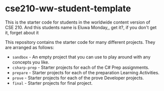 # cse210-ww-student-template
This is the starter code for students in the worldwide content version of CSE 210.
And this students name is Eluwa Monday,, get it?, if you don't get it, forget about it

This repository contains the starter code for many different projects. They are arranged as follows:

* `sandbox` - An empty project that you can use to play around with any concepts you like.
* `csharp-prep` - Starter projects for each of the C# Prep assignments.
* `prepare` - Starter projects for each of the preparation Learning Activities.
* `prove` - Starter projects for each of the prove Developer projects.
* `final` - Starter projects for final project.
